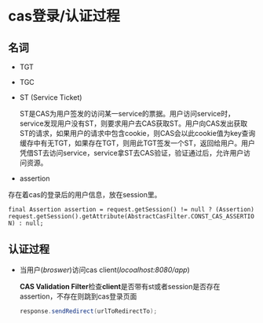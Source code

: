 # cas登录/认证过程

## 名词
- TGT
- TGC
- ST (Service Ticket)

	ST是CAS为用户签发的访问某一service的票据。用户访问service时，service发现用户没有ST，则要求用户去CAS获取ST。用户向CAS发出获取ST的请求，如果用户的请求中包含cookie，则CAS会以此cookie值为key查询缓存中有无TGT，如果存在TGT，则用此TGT签发一个ST，返回给用户。用户凭借ST去访问service，service拿ST去CAS验证，验证通过后，允许用户访问资源。

- assertion
	
存在着cas的登录后的用户信息，放在session里。

`
final Assertion assertion = request.getSession() != null ? (Assertion) request.getSession().getAttribute(AbstractCasFilter.CONST_CAS_ASSERTION) : null;
` 

## 认证过程  
- 当用户(*broswer*)访问cas client(*locoalhost:8080/app*)
 
	**CAS Validation Filter**检查**client**是否带有st或者session是否存在assertion，不存在则跳到cas登录页面

	```java
	response.sendRedirect(urlToRedirectTo);
	```
